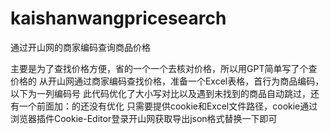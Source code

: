 # kaishanwangpricesearch
通过开山网的商家编码查询商品价格

主要是为了查找价格方便，省的一个一个去核对价格，所以用GPT简单写了个查价格的
从开山网通过商家编码查找价格，准备一个Excel表格，首行为商品编码，以下为一列编码号
此代码优化了大小写对比以及遇到未找到的商品自动跳过，还有一个前面加：的还没有优化
只需要提供cookie和Excel文件路径，cookie通过浏览器插件Cookie-Editor登录开山网获取导出json格式替换一下即可
